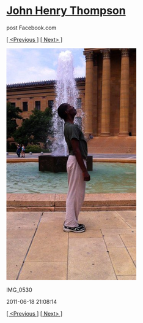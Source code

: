 # [John Henry Thompson](../README.md)
post Facebook.com

[[ <Previous ]](2011-06-18-1.md) [[ Next> ]](2011-06-18-3.md)

[![](../media/2011-06-18/Bike-Ride-To-Art-Museum-IMG_0530.jpg)](../README.md)

IMG_0530

2011-06-18 21:08:14

[[ <Previous ]](2011-06-18-1.md) [[ Next> ]](2011-06-18-3.md)